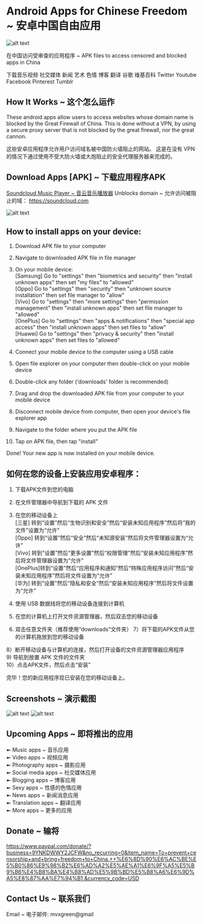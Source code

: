 # Android Apps for Chinese Freedom ~ 安卓中国自由应用

![alt text](https://github.com/mvxGREEN/chinese-freedom-apps/blob/main/5333.jpg?raw=true)

在中国访问受审查的应用程序 ~ APK files to access censored and blocked apps in China

下载音乐视频 社交媒体 新闻 艺术 色情 博客 翻译 谷歌 维基百科 Twitter Youtube Facebook Pinterest Tumblr

## How It Works ~ 这个怎么运作
These android apps allow users to access websites whose domain name is blocked by the Great Firewall of China.  This is done without a VPN, by using a secure proxy server that is not blocked by the great firewall, nor the great cannon.

这些安卓应用程序允许用户访问域名被中国防火墙阻止的网站。 这是在没有 VPN 的情况下通过使用不受大防火墙或大炮阻止的安全代理服务器来完成的。

## Download Apps [APK] ~ 下载应用程序APK  
[Soundcloud Music Player ~ 音云音乐播放器](https://chinesefreedomapps.filecloudonline.com/url/bbdpdcu2mr6ziwkw)
Unblocks domain ~ 允许访问被阻止的域： https://soundcloud.com

![alt text](https://github.com/mvxGREEN/chinese-freedom-apps/blob/main/soundcloud-screenshot.jpg?raw=true)

## How to install apps on your device:
 1)  Download APK file to your computer
 2)  Navigate to downloaded APK file in file manager

 3)  On your mobile device:  
         [Samsung] Go to "settings" then "biometrics and security" then "install unknown apps" then set "my files" to "allowed"  
         [Oppo] Go to "settings" then "security" then "unknown source installation" then set file manager to "allow"  
         [Vivo] Go to "settings" then "more settings" then "permission management" then "install unknown apps" then set file manager to "allowed"  
         [OnePlus] Go to "settings" then "apps & notifications" then "special app access" then "install unknown apps" then set files to "allow"  
         [Huawei] Go to "settings" then "privacy & security" then "install unknown apps" then set files to "allowed"  
    
 4)   Connect your mobile device to the computer using a USB cable
 5)   Open file explorer on your computer then double-click on your mobile device
 6)   Double-click any folder ('downloads' folder is recommended)  
 7)   Drag and drop the downloaded APK file from your computer to your mobile device

 8)   Disconnect mobile device from computer, then open your device's file explorer app
 9)   Navigate to the folder where you put the APK file
 10)  Tap on APK file, then tap "install"
 
 Done!  Your new app is now installed on your mobile device.
 
 ## 如何在您的设备上安装应用安卓程序： 
 1) 下载APK文件到您的电脑
 2) 在文件管理器中导航到下载的 APK 文件

 3) 在您的移动设备上  
         [三星] 转到“设置”然后“生物识别和安全”然后“安装未知应用程序”然后将“我的文件”设置为“允许”  
         [Oppo] 转到“设置”然后“安全”然后“未知源安装”然后将文件管理器设置为“允许”  
         [Vivo] 转到“设置”然后“更多设置”然后“权限管理”然后“安装未知应用程序”然后将文件管理器设置为“允许”  
         [OnePlus]转到“设置”然后“应用程序和通知”然后“特殊应用程序访问”然后“安装未知应用程序”然后将文件设置为“允许”  
         [华为] 转到“设置”然后“隐私和安全”然后“安装未知应用程序”然后将文件设置为“允许”  
    
 4) 使用 USB 数据线将您的移动设备连接到计算机  
 5) 在您的计算机上打开文件资源管理器，然后双击您的移动设备  
 6) 双击任意文件夹（推荐使用“downloads”文件夹） 
 7）将下载的APK文件从您的计算机拖放到您的移动设备  

 8）断开移动设备与计算机的连接，然后打开设备的文件资源管理器应用程序  
 9) 导航到放置 APK 文件的文件夹  
 10）点击APK文件，然后点击“安装”  
 
 完毕！您的新应用程序现已安装在您的移动设备上。 
 
 ## Screenshots ~ 演示截图
 ![alt text](https://github.com/mvxGREEN/chinese-freedom-apps/blob/main/samsung-settings.jpg?raw=true)
 ![alt text](https://github.com/mvxGREEN/chinese-freedom-apps/blob/main/settings-apps-install-unknown.jpg?raw=true)
 
 ## Upcoming Apps ~ 即将推出的应用  
  ➼  Music apps ~ 音乐应用  
  ➼  Video apps ~ 视频应用  
  ➼  Photography apps ~ 摄影应用  
  ➼  Social media apps ~ 社交媒体应用  
  ➼  Blogging apps ~ 博客应用  
  ➼  Sexy apps ~  性感的色情应用  
  ➼  News apps ~  新闻消息应用  
  ➼  Translation apps ~ 翻译应用  
  ➼  More apps ~ 更多的应用  

## Donate ~ 输将
 https://www.paypal.com/donate/?business=9YNKDWWY2JCFW&no_recurring=0&item_name=To+prevent+censorship+and+bring+freedom+to+China.++%E6%8D%90%E6%AC%BE%E5%B0%86%E9%98%B2%E6%AD%A2%E5%AE%A1%E6%9F%A5%E5%B9%B6%E4%B8%BA%E4%B8%AD%E5%9B%BD%E5%B8%A6%E6%9D%A5%E8%87%AA%E7%94%B1.&currency_code=USD

## Contact Us ~ 联系我们
Email ~ 电子邮件: mvxgreen@gmail
